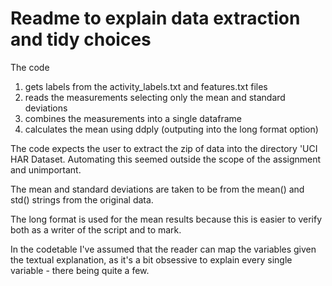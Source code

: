 # Readme to explain data extraction and tidy choices

The code
1. gets labels from the activity_labels.txt and features.txt files
2. reads the measurements selecting only the mean and standard deviations
3. combines the measurements into a single dataframe
4. calculates the mean using ddply (outputing into the long format option)

The code expects the user to extract the zip of data into the directory 'UCI HAR Dataset. Automating this seemed outside the scope of the assignment and unimportant.

The mean and standard deviations are taken to be from the mean() and std() strings from the original data.

The long format is used for the mean results because this is easier to verify both as a writer of the script and to mark.

In the codetable I've assumed that the reader can map the variables given the textual explanation, as it's a bit obsessive to explain every single variable - there being quite a few.
